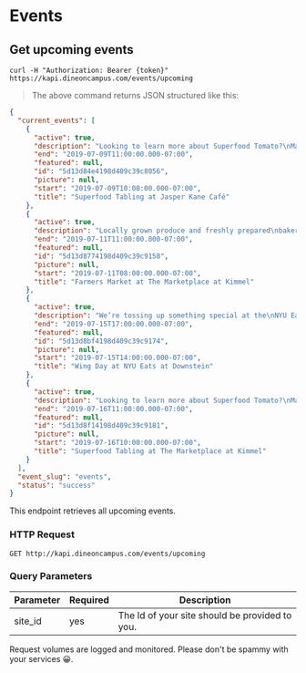 # Events

## Get upcoming events

```shell
curl -H "Authorization: Bearer {token}" https://kapi.dineoncampus.com/events/upcoming
```

> The above command returns JSON structured like this:

```json
{
  "current_events": [
    {
      "active": true,
      "description": "Looking to learn more about Superfood Tomato?\nMake sure to stop by Jasper Kane Café from\n1PM – 2PM to learn more about the nutritional\nbenefits of Tomatoes.",
      "end": "2019-07-09T11:00:00.000-07:00",
      "featured": null,
      "id": "5d13d84e4198d409c39c8056",
      "picture": null,
      "start": "2019-07-09T10:00:00.000-07:00",
      "title": "Superfood Tabling at Jasper Kane Café"
    },
    {
      "active": true,
      "description": "Locally grown produce and freshly prepared\nbakery items will be available at The\nMarketplace at Kimmel from 11AM – 2PM!\nDon’t miss out on supporting some of our\namazing local farmers & tasting their delicious\nproduce!",
      "end": "2019-07-11T11:00:00.000-07:00",
      "featured": null,
      "id": "5d13d8774198d409c39c9158",
      "picture": null,
      "start": "2019-07-11T08:00:00.000-07:00",
      "title": "Farmers Market at The Marketplace at Kimmel"
    },
    {
      "active": true,
      "description": "We’re tossing up something special at the\nNYU Eats at Downstein for dinner on\nMonday night. Make sure to stop by to create\nyour own wings.",
      "end": "2019-07-15T17:00:00.000-07:00",
      "featured": null,
      "id": "5d13d8bf4198d409c39c9174",
      "picture": null,
      "start": "2019-07-15T14:00:00.000-07:00",
      "title": "Wing Day at NYU Eats at Downstein"
    },
    {
      "active": true,
      "description": "Looking to learn more about Superfood Tomato?\nMake sure to stop by The Marketplace at\nKimmel from 1PM – 2PM to learn more about the\nnutritional benefits of Tomatoes with RD\nChristina.",
      "end": "2019-07-16T11:00:00.000-07:00",
      "featured": null,
      "id": "5d13d8f14198d409c39c9181",
      "picture": null,
      "start": "2019-07-16T10:00:00.000-07:00",
      "title": "Superfood Tabling at The Marketplace at Kimmel"
    }
  ],
  "event_slug": "events",
  "status": "success"
}
```

This endpoint retrieves all upcoming events.

### HTTP Request

`GET http://kapi.dineoncampus.com/events/upcoming`

### Query Parameters

| Parameter | Required | Description                                    |
| --------- | -------- | ---------------------------------------------- |
| site_id   | yes      | The Id of your site should be provided to you. |

<aside class="success">
Request volumes are logged and monitored. Please don't be spammy with your services 😀.
</aside>